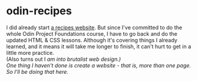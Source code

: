 # odin-recipes
I did already start <a href="https://mchlol.github.io/recipes/" target="_blank">a recipes website</a>. But since I've committed to do the whole Odin Project Foundations course, I have to go back and do the updated HTML & CSS lessons. Although it's covering things I already learned, and it means it will take me longer to finish, it can't hurt to get in a little more practice. 
<br>
(Also turns out I <em>am<em> into brutalist web design.)
<br>
One thing I haven't done is create a website - that is, more than one page. So I'll be doing that here.